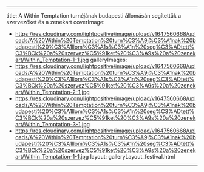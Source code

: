
---
title: A Within Temptation turnéjának budapesti állomásán segítettük a szervezőket és a zenekart
coverImage:
  - https://res.cloudinary.com/lightpositive/image/upload/v1647560668/uploads/A%20Within%20Temptation%20turn%C3%A9j%C3%A1nak%20budapesti%20%C3%A1llom%C3%A1s%C3%A1n%20seg%C3%ADtett%C3%BCk%20a%20szervez%C5%91ket%20%C3%A9s%20a%20zenekart/Within_Temptation-1-1.jpg
galleryImages:
   - https://res.cloudinary.com/lightpositive/image/upload/v1647560668/uploads/A%20Within%20Temptation%20turn%C3%A9j%C3%A1nak%20budapesti%20%C3%A1llom%C3%A1s%C3%A1n%20seg%C3%ADtett%C3%BCk%20a%20szervez%C5%91ket%20%C3%A9s%20a%20zenekart/Within_Temptation-2-1.jpg
   - https://res.cloudinary.com/lightpositive/image/upload/v1647560668/uploads/A%20Within%20Temptation%20turn%C3%A9j%C3%A1nak%20budapesti%20%C3%A1llom%C3%A1s%C3%A1n%20seg%C3%ADtett%C3%BCk%20a%20szervez%C5%91ket%20%C3%A9s%20a%20zenekart/Within_Temptation-3-1.jpg
   - https://res.cloudinary.com/lightpositive/image/upload/v1647560668/uploads/A%20Within%20Temptation%20turn%C3%A9j%C3%A1nak%20budapesti%20%C3%A1llom%C3%A1s%C3%A1n%20seg%C3%ADtett%C3%BCk%20a%20szervez%C5%91ket%20%C3%A9s%20a%20zenekart/Within_Temptation-1-1.jpg
layout: galleryLayout_festival.html
---
